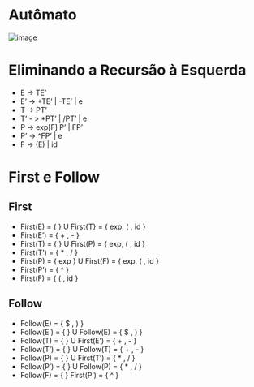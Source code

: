 # Autômato

![image](https://user-images.githubusercontent.com/75282286/178392128-9c08496b-a17a-4c48-b37e-f5645368e08c.png)

# Eliminando a Recursão à Esquerda

- E -> TE’
- E’ ->  +TE’ |  -TE’ | e
- T -> PT’
- T’ - > *PT’ | /PT’ | e
- P -> exp[F] P’ | FP’
- P’ -> ^FP’ | e
- F -> (E) | id

# First e Follow

## First

- First(E) = { } U First{T} = { exp, ( , id }
- First(E’) = { + , - }
- First(T) = { }  U First(P) = { exp, ( , id }
- First(T’) = { * , / }
- First(P) = { exp } U First(F) = { exp, ( , id }
- First(P’) = { ^ }
- First(F) = { ( , id }



## Follow

- Follow(E) = { $ , ) } 
- Follow(E’) = { } U Follow(E) = { $ , ) }
- Follow(T) = { } U First(E’) = 	 { + , - }			
- Follow(T’) = { } U Follow(T) = { + , - }
- Follow(P) = { } U First(T’) = { * , / }
- Follow(P’) = { } U Follow(P) = { * , / }
- Follow(F) = { } First(P’) = { ^ }






